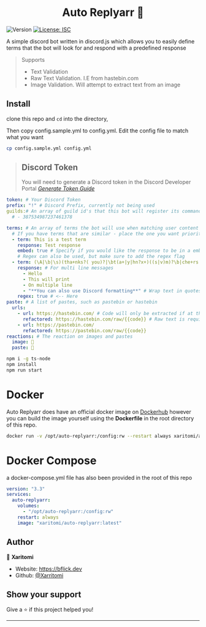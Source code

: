 <h1 align="center">Auto Replyarr 👋</h1>
<p>
  <img alt="Version" src="https://img.shields.io/badge/version-1.0.0-blue.svg?cacheSeconds=2592000" />
  <a href="#" target="_blank">
    <img alt="License: ISC" src="https://img.shields.io/badge/License-ISC-yellow.svg" />
  </a>
</p>

A simple discord bot written in discord.js which allows you to easily define terms that the bot will look for and respond with a predefined response

> Supports
>
> - Text Validation
> - Raw Text Validation. I.E from hastebin.com
> - Image Validation. Will attempt to extract text from an image

## Install

clone this repo and `cd` into the directory,

Then copy config.sample.yml to config.yml. Edit the config file to match what you want

```sh
cp config.sample.yml config.yml
```

> ## Discord Token
>
> You will need to generate a Discord token in the Discord Developer Portal
> _[Generate Token Guide](https://www.writebots.com/discord-bot-token/)_

```yml
token: # Your Discord Token
prefix: "!" # Discord Prefix, currently not being used
guilds:# An array of guild id's that this bot will register its commands to.
  # - 387534987237461378

terms: # An array of terms the bot will use when matching user content
  # If you have terms that are similar - place the one you want prioritised at the higher in the array
  - term: This is a test term
    response: Test response
    embed: true # Specify if you would like the response to be in a embed
    # Regex can also be used, but make sure to add the regex flag
  - term: (\A|\b|\s)(tha+nks?( you)?|\bt(a+|y|hn?x+)((s|v)m)?\b|che+rs|da+nke+)(\z|\b|\s)
    response: # For multi line messages
      - Hello
      - This will print
      - On multiple line
      - "**You can also use Discord formatting**" # Wrap text in quotes
    regex: true # <-- Here
paste: # A list of pastes, such as pastebin or hastebin
  urls:
    - url: https://hastebin.com/ # Code will only be extracted if at the end of the URL
      refactored: https://hastebin.com/raw/{{code}} # Raw text is required
    - url: https://pastebin.com/
      refactored: https://pastebin.com/raw/{{code}}
reactions: # The reaction on images and pastes
  image: 👀
  paste: 👀
```

```sh
npm i -g ts-node
npm install
npm run start
```

# Docker

Auto Replyarr does have an official docker image on [Dockerhub](https://hub.docker.com/repository/docker/xaritomi/auto-replyarr) however you can build the image yourself using the **Dockerfile** in the root directory of this repo.

```bash
docker run -v /opt/auto-replyarr:/config:rw --restart always xaritomi/auto-replyarr:latest
```

# Docker Compose

a docker-compose.yml file has also been provided in the root of this repo

```yml
version: "3.3"
services:
  auto-replyarr:
    volumes:
      - "/opt/auto-replyarr:/config:rw"
    restart: always
    image: "xaritomi/auto-replyarr:latest"
```

## Author

👤 **Xaritomi**

- Website: https://bflick.dev
- Github: [@Xarritomi](https://github.com/Xarritomi)

## Show your support

Give a ⭐️ if this project helped you!

---
